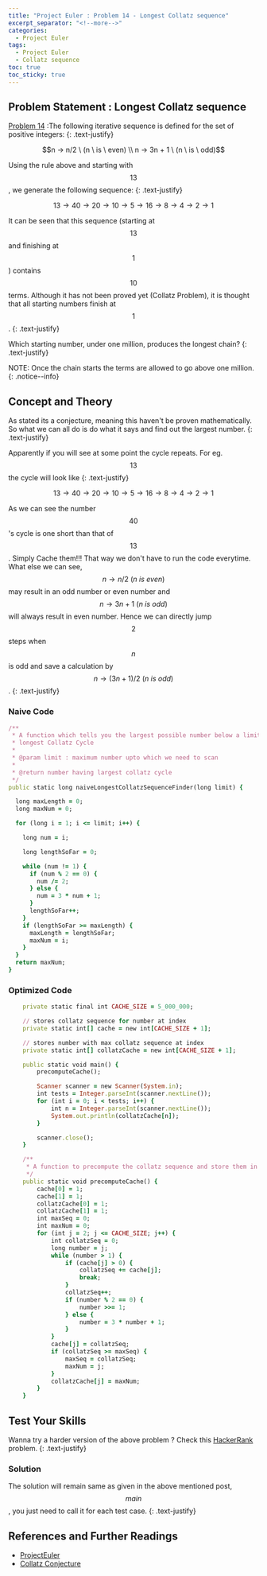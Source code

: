 ```yaml
---
title: "Project Euler : Problem 14 - Longest Collatz sequence"
excerpt_separator: "<!--more-->"
categories:
  - Project Euler
tags:
  - Project Euler
  - Collatz sequence
toc: true
toc_sticky: true
---
```


## Problem Statement : Longest Collatz sequence
[Problem 14](https://projecteuler.net/problem=14) :The following iterative sequence is defined for the set of positive integers:
{: .text-justify}

$$n → n/2 \ (n \ is \ even) \\
n → 3n + 1 \ (n \ is \ odd)$$

Using the rule above and starting with $$13$$, we generate the following sequence:
{: .text-justify}

$$13 → 40 → 20 → 10 → 5 → 16 → 8 → 4 → 2 → 1$$

It can be seen that this sequence (starting at $$13$$ and finishing at $$1$$) contains $$10$$ terms. Although it has not been proved yet (Collatz Problem), it is thought that all starting numbers finish at $$1$$.
{: .text-justify}

Which starting number, under one million, produces the longest chain?
{: .text-justify}

NOTE: Once the chain starts the terms are allowed to go above one million.
{: .notice--info}

## Concept and Theory
As stated its a conjecture, meaning this haven't be proven mathematically. So what we can all do is do what it says and find out the largest number.
{: .text-justify}

Apparently if you will see at some point the cycle repeats. For eg. $$13$$ the cycle will look like
{: .text-justify}

$$13 → 40 → 20 → 10 → 5 → 16 → 8 → 4 → 2 → 1$$

As we can see the number $$40$$'s cycle is one short than that of $$13$$. Simply Cache them!!! That way we don't have to run the code everytime. What else we can see, $$n → n/2 \ (n \ is \ even)$$ may result in an odd number or even number and $$n → 3n + 1 \ (n \ is \ odd)$$ will always result in even number. Hence we can directly jump $$2$$ steps when $$n$$ is odd and save a calculation by $$n → (3n + 1)/2 \ (n \ is \ odd)$$.
{: .text-justify}

### Naive Code
```ruby
/**
 * A function which tells you the largest possible number below a limit having
 * longest Collatz Cycle
 *
 * @param limit : maximum number upto which we need to scan
 *
 * @return number having largest collatz cycle
 */
public static long naiveLongestCollatzSequenceFinder(long limit) {

  long maxLength = 0;
  long maxNum = 0;

  for (long i = 1; i <= limit; i++) {

    long num = i;

    long lengthSoFar = 0;

    while (num != 1) {
      if (num % 2 == 0) {
        num /= 2;
      } else {
        num = 3 * num + 1;
      }
      lengthSoFar++;
    }
    if (lengthSoFar >= maxLength) {
      maxLength = lengthSoFar;
      maxNum = i;
    }
  }
  return maxNum;
}
```

### Optimized Code
```ruby
	private static final int CACHE_SIZE = 5_000_000;

	// stores collatz sequence for number at index
	private static int[] cache = new int[CACHE_SIZE + 1];

	// stores number with max collatz sequence at index
	private static int[] collatzCache = new int[CACHE_SIZE + 1];

	public static void main() {
		precomputeCache();

		Scanner scanner = new Scanner(System.in);
		int tests = Integer.parseInt(scanner.nextLine());
		for (int i = 0; i < tests; i++) {
			int n = Integer.parseInt(scanner.nextLine());
			System.out.println(collatzCache[n]);
		}

		scanner.close();
	}

	/**
	 * A function to precompute the collatz sequence and store them in a cache
	 */
	public static void precomputeCache() {
		cache[0] = 1;
		cache[1] = 1;
		collatzCache[0] = 1;
		collatzCache[1] = 1;
		int maxSeq = 0;
		int maxNum = 0;
		for (int j = 2; j <= CACHE_SIZE; j++) {
			int collatzSeq = 0;
			long number = j;
			while (number > 1) {
				if (cache[j] > 0) {
					collatzSeq += cache[j];
					break;
				}
				collatzSeq++;
				if (number % 2 == 0) {
					number >>= 1;
				} else {
					number = 3 * number + 1;
				}
			}
			cache[j] = collatzSeq;
			if (collatzSeq >= maxSeq) {
				maxSeq = collatzSeq;
				maxNum = j;
			}
			collatzCache[j] = maxNum;
		}
	}
```


## Test Your Skills
Wanna try a harder version of the above problem ? Check this [HackerRank](https://www.hackerrank.com/contests/projecteuler/challenges/euler014) problem.
{: .text-justify}

### Solution
The solution will remain same as given in the above mentioned post, $$main$$, you just need to call it for each test case.
{: .text-justify}

## References and Further Readings
* [ProjectEuler](https://projecteuler.net)
* [Collatz Conjecture](https://en.wikipedia.org/wiki/Collatz_conjecture)
